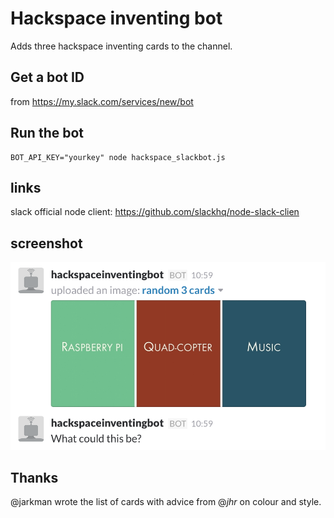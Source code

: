 # Hackspace inventing bot

Adds three hackspace inventing cards to the channel.

## Get a bot ID

from https://my.slack.com/services/new/bot

## Run the bot

    BOT_API_KEY="yourkey" node hackspace_slackbot.js

## links

slack official node client: https://github.com/slackhq/node-slack-clien

## screenshot

<img src="screenshot.png" />

## Thanks

@jarkman wrote the list of cards with advice from @_jhr_ on colour and style.
